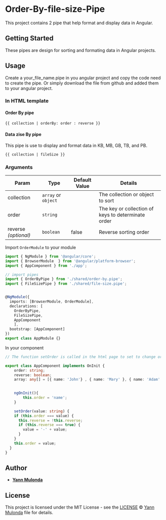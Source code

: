 # Order-By-file-size-Pipe

This project contains 2 pipe that help format and display data in Angular.
## Getting Started

These pipes are design for sorting and formating data in Angular projects.

## Usage

Create a your_file_name.pipe in you angular project and copy the code need to create the pipe.
Or simply download the file from github and added them to your angular project.

### In HTML template 

#### Order By pipe

```html
{{ collection | orderBy: order : reverse }}
```
#### Data zise By pipe
This pipe is use to display and format data in KB, MB, GB, TB, and PB.

```html
{{ collection | fileSize }}
```

### Arguments

| Param | Type | Default Value | Details |
| --- | --- | --- | --- |
| collection | `array` or `object` |  | The collection or object to sort |
| order  | `string` |  | The key or collection of keys to determinate order |
| reverse *(optional)* | `boolean`| false | Reverse sorting order |

Import `OrderModule` to your module

```typescript
import { NgModule } from '@angular/core';
import { BrowserModule  } from '@angular/platform-browser';
import { AppComponent } from './app';

// import pipes
import { OrderByPipe } from './shared/order-by.pipe';
import { FileSizePipe } from './shared/file-size.pipe';


@NgModule({
  imports: [BrowserModule, OrderModule],
  declarations: [
    OrderByPipe,
    FileSizePipe,
    AppComponent
    ],
  bootstrap: [AppComponent]
})
export class AppModule {}

```

In your component

```typescript
// The function setOrder is called in the html page to set to change order

export class AppComponent implements OnInit {
    order: string;
    reverse: boolean;
    array: any[] = [{ name: 'John'} , { name: 'Mary' }, { name: 'Adam' }];
    

    ngOnInit(){
        this.order = 'name';
    }

    setOrder(value: string) {
    if (this.order === value) {
      this.reverse = !this.reverse;
      if (this.reverse === true) {
        value = '-' + value;
      }
    }
    this.order = value;
  }
}
```

## Author

* **[Yann Mulonda](https://github.com/YannMjl)** 

## License

This project is licensed under the MIT License - see the [LICENSE](LICENSE) © [Yann Mulonda](https://github.com/YannMjl) file for details.
